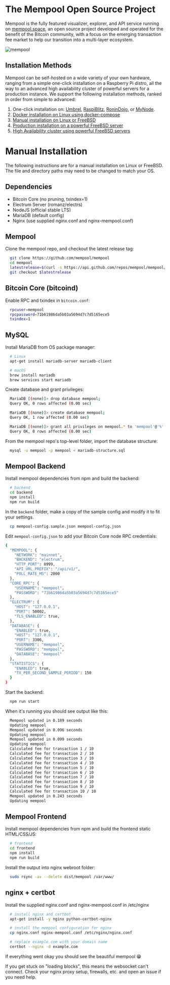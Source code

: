 # The Mempool Open Source Project

Mempool is the fully featured visualizer, explorer, and API service running on [mempool.space](https://mempool.space/), an open source project developed and operated for the benefit of the Bitcoin community, with a focus on the emerging transaction fee market to help our transition into a multi-layer ecosystem.

![mempool](https://mempool.space/resources/screenshots/v2.2.0-dashboard.png)

## Installation Methods

Mempool can be self-hosted on a wide variety of your own hardware, ranging from a simple one-click installation on a Raspberry Pi distro, all the way to an advanced high availability cluster of powerful servers for a production instance. We support the following installation methods, ranked in order from simple to advanced:

1) One-click installation on: [Umbrel](https://github.com/getumbrel/umbrel), [RaspiBlitz](https://github.com/rootzoll/raspiblitz), [RoninDojo](https://code.samourai.io/ronindojo/RoninDojo), or [MyNode](https://github.com/mynodebtc/mynode).
2) [Docker installation on Linux using docker-compose](https://github.com/mempool/mempool/tree/master/docker)
3) [Manual installation on Linux or FreeBSD](https://github.com/mempool/mempool#manual-installation)
4) [Production installation on a powerful FreeBSD server](https://github.com/mempool/mempool/tree/master/production)
5) [High Availability cluster using powerful FreeBSD servers](https://github.com/mempool/mempool/tree/master/production#high-availability)

# Manual Installation

The following instructions are for a manual installation on Linux or FreeBSD. The file and directory paths may need to be changed to match your OS.

## Dependencies

* Bitcoin Core (no pruning, txindex=1)
* Electrum Server (romanz/electrs)
* NodeJS (official stable LTS)
* MariaDB (default config)
* Nginx (use supplied nginx.conf and nginx-mempool.conf)

## Mempool

Clone the mempool repo, and checkout the latest release tag:
```bash
  git clone https://github.com/mempool/mempool
  cd mempool
  latestrelease=$(curl -s https://api.github.com/repos/mempool/mempool/releases/latest|grep tag_name|head -1|cut -d '"' -f4)
  git checkout $latestrelease
```

## Bitcoin Core (bitcoind)

Enable RPC and txindex in `bitcoin.conf`:
```bash
  rpcuser=mempool
  rpcpassword=71b61986da5b03a5694d7c7d5165ece5
  txindex=1
```

## MySQL

Install MariaDB from OS package manager:
```bash
  # Linux
  apt-get install mariadb-server mariadb-client

  # macOS
  brew install mariadb
  brew services start mariadb
```

Create database and grant privileges:
```bash
  MariaDB [(none)]> drop database mempool;
  Query OK, 0 rows affected (0.00 sec)

  MariaDB [(none)]> create database mempool;
  Query OK, 1 row affected (0.00 sec)

  MariaDB [(none)]> grant all privileges on mempool.* to 'mempool'@'%' identified by 'mempool';
  Query OK, 0 rows affected (0.00 sec)
```

From the mempool repo's top-level folder, import the database structure:
```bash
  mysql -u mempool -p mempool < mariadb-structure.sql
```

## Mempool Backend
Install mempool dependencies from npm and build the backend:

```bash
  # backend
  cd backend
  npm install
  npm run build
```

In the `backend` folder, make a copy of the sample config and modify it to fit your settings.

```bash
  cp mempool-config.sample.json mempool-config.json
```

Edit `mempool-config.json` to add your Bitcoin Core node RPC credentials:
```bash
{
  "MEMPOOL": {
    "NETWORK": "mainnet",
    "BACKEND": "electrum",
    "HTTP_PORT": 8999,
    "API_URL_PREFIX": "/api/v1/",
    "POLL_RATE_MS": 2000
  },
  "CORE_RPC": {
    "USERNAME": "mempool",
    "PASSWORD": "71b61986da5b03a5694d7c7d5165ece5"
  },
  "ELECTRUM": {
    "HOST": "127.0.0.1",
    "PORT": 50002,
    "TLS_ENABLED": true,
  },
  "DATABASE": {
    "ENABLED": true,
    "HOST": "127.0.0.1",
    "PORT": 3306,
    "USERNAME": "mempool",
    "PASSWORD": "mempool",
    "DATABASE": "mempool"
  },
  "STATISTICS": {
    "ENABLED": true,
    "TX_PER_SECOND_SAMPLE_PERIOD": 150
  }
}
```

Start the backend:

```bash
  npm run start
```

When it's running you should see output like this:

```bash
  Mempool updated in 0.189 seconds
  Updating mempool
  Mempool updated in 0.096 seconds
  Updating mempool
  Mempool updated in 0.099 seconds
  Updating mempool
  Calculated fee for transaction 1 / 10
  Calculated fee for transaction 2 / 10
  Calculated fee for transaction 3 / 10
  Calculated fee for transaction 4 / 10
  Calculated fee for transaction 5 / 10
  Calculated fee for transaction 6 / 10
  Calculated fee for transaction 7 / 10
  Calculated fee for transaction 8 / 10
  Calculated fee for transaction 9 / 10
  Calculated fee for transaction 10 / 10
  Mempool updated in 0.243 seconds
  Updating mempool
```

## Mempool Frontend

Install mempool dependencies from npm and build the frontend static HTML/CSS/JS:

```bash
  # frontend
  cd frontend
  npm install
  npm run build
```

Install the output into nginx webroot folder:

```bash
  sudo rsync -av --delete dist/mempool /var/www/
```

## nginx + certbot

Install the supplied nginx.conf and nginx-mempool.conf in /etc/nginx

```bash
  # install nginx and certbot
  apt-get install -y nginx python-certbot-nginx

  # install the mempool configuration for nginx
  cp nginx.conf nginx-mempool.conf /etc/nginx/nginx.conf

  # replace example.com with your domain name
  certbot --nginx -d example.com

```

If everything went okay you should see the beautiful mempool :grin:

If you get stuck on "loading blocks", this means the websocket can't connect.
Check your nginx proxy setup, firewalls, etc. and open an issue if you need help.
